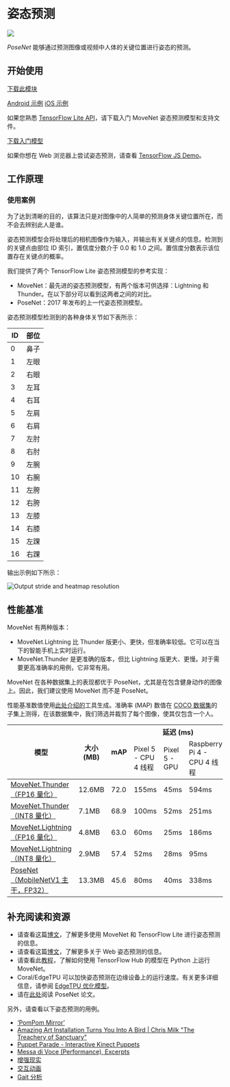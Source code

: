# 姿态预测


<img src="../images/pose.png" class="attempt-right">

*PoseNet* 能够通过预测图像或视频中人体的关键位置进行姿态的预测。

## 开始使用

<a class="button button-primary" href="https://storage.googleapis.com/download.tensorflow.org/models/tflite/gpu/multi_person_mobilenet_v1_075_float.tflite">下载此模块</a>

<a data-md-type="raw_html" class="button button-primary" href="https://github.com/tensorflow/examples/tree/master/lite/examples/pose_estimation/android">Android 示例</a> <a data-md-type="raw_html" class="button button-primary" href="https://github.com/tensorflow/examples/tree/master/lite/examples/pose_estimation/ios">iOS 示例</a>

如果您熟悉 [TensorFlow Lite API](https://www.tensorflow.org/api_docs/python/tf/lite)，请下载入门 MoveNet 姿态预测模型和支持文件。

<a class="button button-primary" href="https://tfhub.dev/s?q=movenet">下载入门模型</a>

如果你想在 Web 浏览器上尝试姿态预测，请查看 <a href="https://storage.googleapis.com/tfjs-models/demos/pose-detection/index.html?model=movenet">TensorFlow JS Demo</a>。

## 工作原理

### 使用案例

为了达到清晰的目的，该算法只是对图像中的人简单的预测身体关键位置所在，而不会去辨别此人是谁。

姿态预测模型会将处理后的相机图像作为输入，并输出有关关键点的信息。检测到的关键点由部位 ID 索引，置信度分数介于 0.0 和 1.0 之间。置信度分数表示该位置存在关键点的概率。

我们提供了两个 TensorFlow Lite 姿态预测模型的参考实现：

- MoveNet：最先进的姿态预测模型，有两个版本可供选择：Lightning 和 Thunder。在以下部分可以看到这两者之间的对比。
- PoseNet：2017 年发布的上一代姿态预测模型。

姿态预测模型检测到的各种身体关节如下表所示：

<table style="width: 30%;">
  <thead>
    <tr>
      <th>ID</th>
      <th>部位</th>
    </tr>
  </thead>
  <tbody>
    <tr>
      <td>0</td>
      <td>鼻子</td>
    </tr>
    <tr>
      <td>1</td>
      <td>左眼</td>
    </tr>
    <tr>
      <td>2</td>
      <td>右眼</td>
    </tr>
    <tr>
      <td>3</td>
      <td>左耳</td>
    </tr>
    <tr>
      <td>4</td>
      <td>右耳</td>
    </tr>
    <tr>
      <td>5</td>
      <td>左肩</td>
    </tr>
    <tr>
      <td>6</td>
      <td>右肩</td>
    </tr>
    <tr>
      <td>7</td>
      <td>左肘</td>
    </tr>
    <tr>
      <td>8</td>
      <td>右肘</td>
    </tr>
    <tr>
      <td>9</td>
      <td>左腕</td>
    </tr>
    <tr>
      <td>10</td>
      <td>右腕</td>
    </tr>
    <tr>
      <td>11</td>
      <td>左胯</td>
    </tr>
    <tr>
      <td>12</td>
      <td>右胯</td>
    </tr>
    <tr>
      <td>13</td>
      <td>左膝</td>
    </tr>
    <tr>
      <td>14</td>
      <td>右膝</td>
    </tr>
    <tr>
      <td>15</td>
      <td>左踝</td>
    </tr>
    <tr>
      <td>16</td>
      <td>右踝</td>
    </tr>
  </tbody>
</table>

输出示例如下所示：

<img alt="Output stride and heatmap resolution" src="https://storage.googleapis.com/download.tensorflow.org/example_images/movenet_demo.gif" class="">

## 性能基准

MoveNet 有两种版本：

- MoveNet.Lightning 比 Thunder 版更小、更快，但准确率较低。它可以在当下的智能手机上实时运行。
- MoveNet.Thunder 是更准确的版本，但比 Lightning 版更大、更慢。对于需要更高准确率的用例，它非常有用。

MoveNet 在各种数据集上的表现都优于 PoseNet，尤其是在包含健身动作的图像上。因此，我们建议使用 MoveNet 而不是 PoseNet。

性能基准数值使用[此处介绍的](../../performance/measurement)工具生成。准确率 (MAP) 数值在 [COCO 数据集](https://cocodataset.org/#home)的子集上测得，在该数据集中，我们筛选并裁剪了每个图像，使其仅包含一个人。

<table>
<thead>
  <tr>
    <th rowspan="2">模型</th>
    <th rowspan="2">大小 (MB)</th>
    <th rowspan="2">mAP</th>
    <th colspan="3">延迟 (ms)</th>
  </tr>
  <tr>
    <td>Pixel 5 - CPU 4 线程</td>
    <td>Pixel 5 - GPU</td>
    <td>Raspberry Pi 4 - CPU 4 线程</td>
  </tr>
</thead>
<tbody>
  <tr>
    <td>       <a href="https://tfhub.dev/google/lite-model/movenet/singlepose/thunder/tflite/float16/4">MoveNet.Thunder（FP16 量化）</a> </td>
    <td>12.6MB</td>
    <td>72.0</td>
    <td>155ms</td>
    <td>45ms</td>
    <td>594ms</td>
  </tr>
  <tr>
    <td>       <a href="https://tfhub.dev/google/lite-model/movenet/singlepose/thunder/tflite/int8/4">MoveNet.Thunder（INT8 量化）</a> </td>
    <td>7.1MB</td>
    <td>68.9</td>
    <td>100ms</td>
    <td>52ms</td>
    <td>251ms</td>
  </tr>
  <tr>
    <td>       <a href="https://tfhub.dev/google/lite-model/movenet/singlepose/lightning/tflite/float16/4">MoveNet.Lightning（FP16 量化）</a> </td>
    <td>4.8MB</td>
    <td>63.0</td>
    <td>60ms</td>
    <td>25ms</td>
    <td>186ms</td>
  </tr>
  <tr>
    <td>       <a href="https://tfhub.dev/google/lite-model/movenet/singlepose/lightning/tflite/int8/4">MoveNet.Lightning（INT8 量化）</a> </td>
    <td>2.9MB</td>
    <td>57.4</td>
    <td>52ms</td>
    <td>28ms</td>
    <td>95ms</td>
  </tr>
  <tr>
    <td>       <a href="https://storage.googleapis.com/download.tensorflow.org/models/tflite/posenet_mobilenet_v1_100_257x257_multi_kpt_stripped.tflite">PoseNet（MobileNetV1 主干，FP32）</a> </td>
    <td>13.3MB</td>
    <td>45.6</td>
    <td>80ms</td>
    <td>40ms</td>
    <td>338ms</td>
  </tr>
</tbody>
</table>

## 补充阅读和资源

- 请查看这篇[博文](https://blog.tensorflow.org/2021/08/pose-estimation-and-classification-on-edge-devices-with-MoveNet-and-TensorFlow-Lite.html)，了解更多使用 MoveNet 和 TensorFlow Lite 进行姿态预测的信息。
- 请查看这篇[博文](https://blog.tensorflow.org/2021/05/next-generation-pose-detection-with-movenet-and-tensorflowjs.html)，了解更多关于 Web 姿态预测的信息。
- 请查看此[教程](https://www.tensorflow.org/hub/tutorials/movenet)，了解如何使用 TensorFlow Hub 的模型在 Python 上运行 MoveNet。
- Coral/EdgeTPU 可以加快姿态预测在边缘设备上的运行速度。有关更多详细信息，请参阅 [EdgeTPU 优化模型](https://coral.ai/models/pose-estimation/)。
- 请在[此处](https://arxiv.org/abs/1803.08225)阅读 PoseNet 论文。

另外，请查看以下姿态预测的用例。

<ul>
  <li><a href="https://vimeo.com/128375543">‘PomPom Mirror’</a></li>
  <li><a href="https://youtu.be/I5__9hq-yas">Amazing Art Installation Turns You Into A Bird | Chris Milk "The Treachery of Sanctuary"</a></li>
  <li><a href="https://vimeo.com/34824490">Puppet Parade - Interactive Kinect Puppets</a></li>
  <li><a href="https://vimeo.com/2892576">Messa di Voce (Performance), Excerpts</a></li>
  <li><a href="https://www.instagram.com/p/BbkKLiegrTR/">增强现实</a></li>
  <li><a href="https://www.instagram.com/p/Bg1EgOihgyh/">交互动画</a></li>
  <li><a href="https://www.runnersneed.com/expert-advice/gear-guides/gait-analysis.html">Gait 分析</a></li>
</ul>
